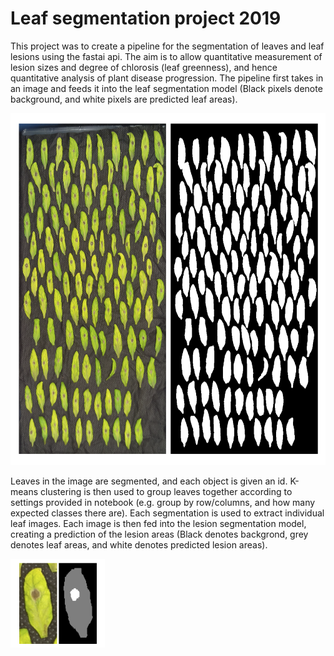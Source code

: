 # Leaf segmentation project 2019

This project was to create a pipeline for the segmentation of leaves and leaf lesions using the fastai api. The aim is to allow quantitative measurement
of lesion sizes and degree of chlorosis (leaf greenness), and hence quantitative analysis of plant disease progression. The pipeline first takes in
an image and feeds it into the leaf segmentation model (Black pixels denote background, and white pixels are predicted leaf areas).

<img src="https://github.com/kkl116/Leaf_segmentation/blob/main/assets/leaf_seg_example.png" width="710" height="563">

Leaves in the image are segmented, and each object is given an id. K-means clustering is then used to group leaves together according to settings provided
in notebook (e.g. group by row/columns, and how many expected classes there are). Each segmentation is used to extract individual leaf images. Each image
is then fed into the lesion segmentation model, creating a prediction of the lesion areas (Black denotes backgrond, grey denotes leaf areas, and white denotes predicted lesion areas). 

<img src="https://github.com/kkl116/Leaf_segmentation/blob/main/assets/lesion_seg_example.png" width="151" height="142">


